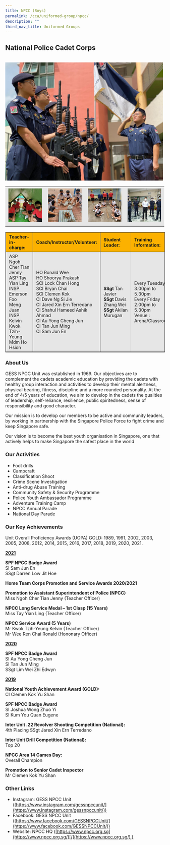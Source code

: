 ```yaml
---
title: NPCC (Boys)
permalink: /cca/uniformed-group/npcc/
description: ""
third_nav_title: Uniformed Groups
---
```

National Police Cadet Corps
---------------------------
<br>
<img src="/images/npcc_1.jpeg" 
         style="width:500px"
	/>
<br>

<table style="box-sizing: inherit; border-collapse: collapse; border-spacing: 0px; max-width: 100%; color: rgb(34, 34, 34); font-family: &quot;Source Sans Pro&quot;, sans-serif; font-size: 16px; font-style: normal; font-variant-ligatures: normal; font-variant-caps: normal; font-weight: 400; letter-spacing: normal; orphans: 2; text-align: start; text-transform: none; white-space: normal; widows: 2; word-spacing: 0px; -webkit-text-stroke-width: 0px; background-color: rgb(255, 255, 255); text-decoration-thickness: initial; text-decoration-style: initial; text-decoration-color: initial; width: 826.664px;"><tbody style="box-sizing: inherit;"><tr style="box-sizing: inherit; background: rgb(230, 230, 230);"><td style="box-sizing: inherit; padding: 5px 10px;"><a href="/images/npcc_2.jpeg" style="box-sizing: inherit; background-color: transparent; transition: all 0.25s ease-in-out 0s; outline: 0px; color: rgb(255, 208, 26); text-decoration: underline;"><img class="alignnone size-thumbnail wp-image-21456" src="/images/npcc_2.jpeg" alt="Whatsapp Image 2021 01 29 At 5.00.08 Pm" width="150" height="150" style="box-sizing: inherit; border: 0px; vertical-align: middle; max-width: 100%; height: auto; margin-bottom: 10px;"></a></td><td style="box-sizing: inherit; padding: 5px 10px;"><a href="/images/npcc_3.jpeg" style="box-sizing: inherit; background-color: transparent; transition: all 0.25s ease-in-out 0s; color: rgb(241, 174, 22); text-decoration: underline;"><img class="alignnone size-thumbnail wp-image-21457" src="/images/npcc_3.jpeg" alt="Unit Camp 1" width="150" height="150" style="box-sizing: inherit; border: 0px; vertical-align: middle; max-width: 100%; height: auto; margin-bottom: 10px;"></a></td><td style="box-sizing: inherit; padding: 5px 10px;"><a href="/images/npcc_4.jpeg" style="box-sizing: inherit; background-color: transparent; transition: all 0.25s ease-in-out 0s; color: rgb(241, 174, 22); text-decoration: underline;"><img class="alignnone size-thumbnail wp-image-21459" src="/images/npcc_4.jpeg" alt="Unit Training 6" width="150" height="150" style="box-sizing: inherit; border: 0px; vertical-align: middle; max-width: 100%; height: auto; margin-bottom: 10px;"></a></td><td style="box-sizing: inherit; padding: 5px 10px;"><a href="/images/npcc_5.jpeg" style="box-sizing: inherit; background-color: transparent; transition: all 0.25s ease-in-out 0s; color: rgb(241, 174, 22); text-decoration: underline;"><img class="alignnone size-thumbnail wp-image-21460" src="/images/npcc_5.jpeg" alt="Total Defence 1" width="150" height="150" style="box-sizing: inherit; border: 0px; vertical-align: middle; max-width: 100%; height: auto; margin-bottom: 10px;"></a></td></tr></tbody></table>

<table border="1" style="box-sizing: inherit; border-collapse: collapse; border-spacing: 0px; max-width: 100%; width: 826.664px;"><tbody style="box-sizing: inherit;"><tr style="box-sizing: inherit; background: rgb(252, 177, 0); height: 26.8125px;"><td style="box-sizing: inherit; padding: 5px 10px; width: 153.742px; height: 26.8125px;"><strong style="box-sizing: inherit; font-weight: bold;">Teacher-in-charge:</strong></td><td style="box-sizing: inherit; padding: 5px 10px; width: 328.836px; height: 26.8125px;"><strong style="box-sizing: inherit; font-weight: bold;">Coach/Instructor/Volunteer:</strong></td><td style="box-sizing: inherit; padding: 5px 10px; width: 133.812px; height: 26.8125px;"><strong style="box-sizing: inherit; font-weight: bold;">Student Leader:</strong></td><td style="box-sizing: inherit; padding: 5px 10px; width: 209.273px; height: 26.8125px;"><strong style="box-sizing: inherit; font-weight: bold;">Training Information:</strong></td></tr><tr style="box-sizing: inherit; background: rgb(230, 230, 230); height: 241px;"><td style="box-sizing: inherit; padding: 5px 10px; width: 153.742px; height: 182px;">ASP Ngoh Cher Tian Jenny<br style="box-sizing: inherit;">ASP Tay Yian Ling<br style="box-sizing: inherit;">INSP Emerson Foo Meng Juan<br style="box-sizing: inherit;">INSP Kelvin Kwok Tzih-Yeung<br style="box-sizing: inherit;">Mdm Ho Hsion</td><td style="box-sizing: inherit; padding: 5px 10px; width: 328.836px; height: 182px;">HO Ronald Wee<br style="box-sizing: inherit;">HO Shoorya Prakash<br style="box-sizing: inherit;">SCI Lock Chan Hong<br style="box-sizing: inherit;">SCI Bryan Chai<br style="box-sizing: inherit;">SCI Clemen Kok<br style="box-sizing: inherit;">CI Dave Ng Si Jie<br style="box-sizing: inherit;">CI Jared Xin Ern Terredano<br style="box-sizing: inherit;">CI Shahul Hameed Ashik Ahmad<br style="box-sizing: inherit;">CI Au Yong Cheng Jun<br style="box-sizing: inherit;">CI Tan Jun Ming<br style="box-sizing: inherit;">CI Sam Jun En</td><td style="box-sizing: inherit; padding: 5px 10px; width: 133.812px; height: 182px;"><b style="box-sizing: inherit; font-weight: bold;">SSgt</b><span>&nbsp;</span>Tan Javier<br style="box-sizing: inherit;"><b style="box-sizing: inherit; font-weight: bold;">SSgt</b><span>&nbsp;</span>Davis Zhang Wei<br style="box-sizing: inherit;"><b style="box-sizing: inherit; font-weight: bold;">SSgt</b><span>&nbsp;</span>Akilan Murugan</td><td style="box-sizing: inherit; padding: 5px 10px; width: 209.273px; height: 182px;">Every Tuesday<br style="box-sizing: inherit;">3.00pm to 5.30pm<br style="box-sizing: inherit;">Every Friday<br style="box-sizing: inherit;">2.00pm to 5.30pm<br style="box-sizing: inherit;">Venue : Arena/Classroom</td></tr></tbody></table>

### About Us

GESS NPCC Unit was established in 1969. Our objectives are to complement the cadets academic education by providing the cadets with healthy group interaction and activities to develop their mental alertness, physical bearing, fitness, discipline and a more rounded personality. At the end of 4/5 years of education, we aim to develop in the cadets the qualities of leadership, self-reliance, resilience, public spiritedness, sense of responsibility and good character.

Our mission is to develop our members to be active and community leaders, by working in partnership with the Singapore Police Force to fight crime and keep Singapore safe.

Our vision is to become the best youth organisation in Singapore, one that actively helps to make Singapore the safest place in the world

### Our Activities

*   Foot drills
*   Campcraft
*   Classification Shoot
*   Crime Scene Investigation
*   Anti-drug Abuse Training
*   Community Safety & Security Programme
*   Police Youth Ambassador Programme
*   Adventure Training Camp
*   NPCC Annual Parade
*   National Day Parade

### Our Key Achievements

Unit Overall Proficiency Awards (UOPA) GOLD: 1989, 1991, 2002, 2003, 2005, 2008, 2012, 2014, 2015, 2016, 2017, 2018, 2019, 2020, 2021.

**<u>2021</u>**

**SPF NPCC Badge Award**<br>
SI Sam Jun En  
SSgt Darren Low Jit Hoe

**Home Team Corps Promotion and Service Awards 2020/2021**

**Promotion to Assistant Superintendent of Police (NPCC)** <br>
Miss Ngoh Cher Tian Jenny (Teacher Officer)

**NPCC Long Service Medal – 1st** **Clasp (15 Years)**<br>
Miss Tay Yian Ling (Teacher Officer)

**NPCC Service Award (5 Years)**<br>
Mr Kwok Tzih-Yeung Kelvin (Teacher Officer)  
Mr Wee Ren Chai Ronald (Hononary Officer)

**<u>2020</u>**

**SPF NPCC Badge Award**<br>
SI Au Yong Cheng Jun  
SI Tan Jun Ming  
SSgt Lim Wei Zhi Edwyn

**<u>2019</u>**

**National Youth Achievement Award (GOLD):** <br>
CI Clemen Kok Yu Shan

**SPF NPCC Badge Award**<br>
SI Joshua Wong Zhuo Yi  
SI Kum You Quan Eugene

**Inter Unit .22 Revolver Shooting Competition (National):**<br>
4th Placing SSgt Jared Xin Ern Terredano

**Inter Unit Drill Competition (National):**<br>
Top 20

**NPCC Area 14 Games Day:**<br>
Overall Champion

**Promotion to Senior Cadet Inspector**<br>
Mr Clemen Kok Yu Shan

### Other Links

*   Instagram: GESS NPCC Unit ([https://www.instagram.com/gessnpccunit/](https://www.instagram.com/gessnpccunit/))
*   Facebook: GESS NPCC Unit ([https://www.facebook.com/GESSNPCCUnit/](https://www.facebook.com/GESSNPCCUnit/))
*   Website: NPCC HQ ([https://www.npcc.org.sg](https://www.npcc.org.sg/)[/](https://www.npcc.org.sg/) )